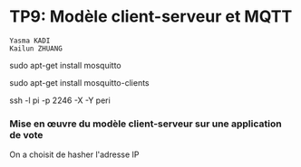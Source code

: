 # TP9: Modèle client-serveur et MQTT

```
Yasma KADI
Kailun ZHUANG
```


sudo apt-get install mosquitto

sudo apt-get install mosquitto-clients

ssh -l pi -p 2246 -X -Y peri

### Mise en œuvre du modèle client-serveur sur une application de vote

On a choisit de hasher l'adresse IP
